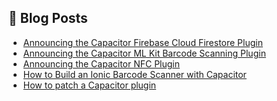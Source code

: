 <!--
# Capawesome

**Here are some ideas to get you started:**

🙋‍♀️ A short introduction - what is your organization all about?
🌈 Contribution guidelines - how can the community get involved?
👩‍💻 Useful resources - where can the community find your docs? Is there anything else the community should know?
🍿 Fun facts - what does your team eat for breakfast?
🧙 Remember, you can do mighty things with the power of [Markdown](https://docs.github.com/github/writing-on-github/getting-started-with-writing-and-formatting-on-github/basic-writing-and-formatting-syntax)
-->

## 📕  Blog Posts

<!-- BLOG-POST-LIST:START -->
- [Announcing the Capacitor Firebase Cloud Firestore Plugin](https://capawesome.io/blog/announcing-the-capacitor-firebase-cloud-firestore-plugin/)
- [Announcing the Capacitor ML Kit Barcode Scanning Plugin](https://capawesome.io/blog/announcing-the-capacitor-mlkit-barcode-scanner-plugin/)
- [Announcing the Capacitor NFC Plugin](https://capawesome.io/blog/announcing-the-capacitor-nfc-plugin/)
- [How to Build an Ionic Barcode Scanner with Capacitor](https://ionic.io/blog/how-to-build-an-ionic-barcode-scanner-with-capacitor)
- [How to patch a Capacitor plugin](https://capawesome.io/blog/how-to-patch-a-capacitor-plugin/)
<!-- BLOG-POST-LIST:END -->

